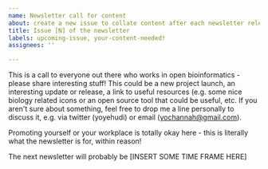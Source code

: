 ```yaml
---
name: Newsletter call for content
about: create a new issue to collate content after each newsletter release. 
title: Issue [N] of the newsletter
labels: upcoming-issue, your-content-needed!
assignees: ''

---
```


This is a call to everyone out there who works in open bioinformatics - please share interesting stuff! This could be a new project launch, an interesting update or release, a link to useful resources (e.g. some nice biology related icons or an open source tool that could be useful, etc. If you aren't sure about something, feel free to drop me a line personally to discuss it, e.g. via twitter (yoyehudi) or email (yochannah@gmail.com).

Promoting yourself or your workplace is totally okay here - this is literally what the newsletter is for, within reason!

The next newsletter will probably be [INSERT SOME TIME FRAME HERE]
